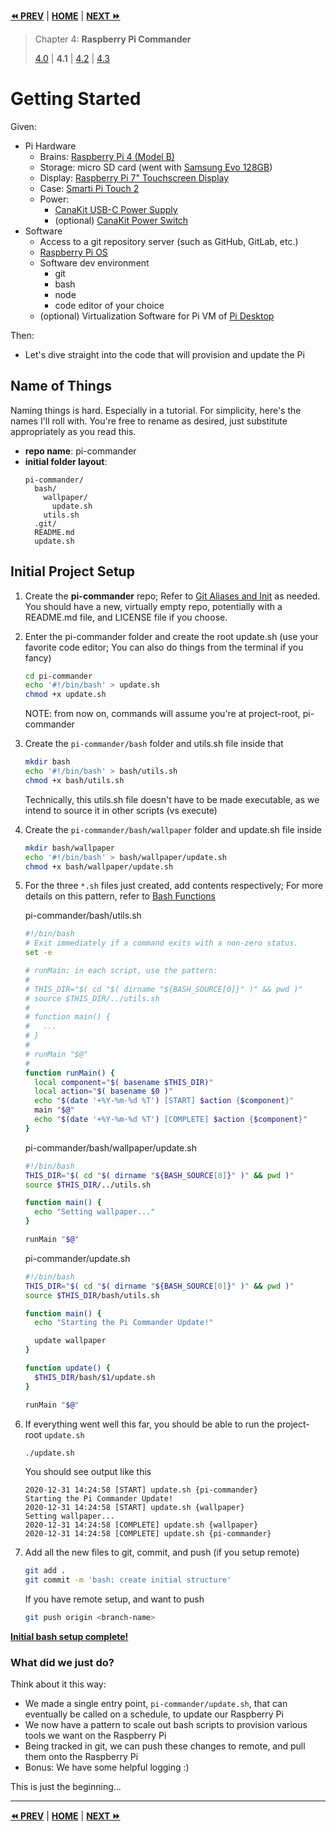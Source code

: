 **[⏪ PREV](./86387b1c-246b-4646-8cdc-8d2d08149523.md)** | **[HOME](./index.md)** | **[NEXT ⏩](./81f3843d-4f9d-41fd-a259-2a1f8e32e4f7.md)**

> Chapter 4: **Raspberry Pi Commander**
>
> [4.0](./86387b1c-246b-4646-8cdc-8d2d08149523.md) |
**4.1** |
[4.2](./81f3843d-4f9d-41fd-a259-2a1f8e32e4f7.md) |
[4.3](./018672d1-fbe1-40d7-9fcf-23396c83b628.md)


# Getting Started

Given:
- Pi Hardware
  - Brains: [Raspberry Pi 4 (Model B)](https://www.raspberrypi.org/products/raspberry-pi-4-model-b/)
  - Storage: micro SD card (went with [Samsung Evo 128GB](https://www.samsung.com/us/computing/memory-storage/memory-cards/microsdxc-evo-select-memory-card-w--adapter-128gb--2017-model--mb-me128ga-am/))
  - Display: [Raspberry Pi 7" Touchscreen Display](https://www.raspberrypi.org/products/raspberry-pi-touch-display/)
  - Case: [Smarti Pi Touch 2](https://smarticase.com/products/smartipi-touch-2)
  - Power:
    - [CanaKit USB-C Power Supply](https://www.canakit.com/raspberry-pi-4-power-supply.html)
    - (optional) [CanaKit Power Switch](https://www.canakit.com/raspberry-pi-4-on-off-power-switch.html)
- Software
  - Access to a git repository server (such as GitHub, GitLab, etc.)
  - [Raspberry Pi OS](https://www.raspberrypi.org/software/)
  - Software dev environment
    - git
    - bash
    - node
    - code editor of your choice
  - (optional) Virtualization Software for Pi VM of
    [Pi Desktop](https://www.raspberrypi.org/software/raspberry-pi-desktop/)

Then:
- Let's dive straight into the code that will provision and update the Pi

## Name of Things

Naming things is hard. Especially in a tutorial. For simplicity, here's the
names I'll roll with. You're free to rename as desired, just substitute
appropriately as you read this.
- **repo name**: pi-commander
- **initial folder layout**:
    ```
    pi-commander/
      bash/
        wallpaper/
          update.sh
        utils.sh
      .git/
      README.md
      update.sh
    ```

## Initial Project Setup

1. Create the **pi-commander** repo; Refer to
   [Git Aliases and Init](./1c7f4380-1eb3-426a-8805-3c521cea585b.md)
   as needed. You should have a new, virtually empty repo, potentially with a
   README.md file, and LICENSE file if you choose.
2. Enter the pi-commander folder and create the root update.sh (use your
   favorite code editor; You can also do things from the terminal if you fancy)

    ```bash
    cd pi-commander
    echo '#!/bin/bash' > update.sh
    chmod +x update.sh
    ```
    NOTE: from now on, commands will assume you're at project-root, pi-commander
3. Create the `pi-commander/bash` folder and utils.sh file inside that

    ```bash
    mkdir bash
    echo '#!/bin/bash' > bash/utils.sh
    chmod +x bash/utils.sh
    ```
    Technically, this utils.sh file doesn't have to be made executable, as we
    intend to source it in other scripts (vs execute)

4. Create the `pi-commander/bash/wallpaper` folder and update.sh file inside

    ```bash
    mkdir bash/wallpaper
    echo '#!/bin/bash' > bash/wallpaper/update.sh
    chmod +x bash/wallpaper/update.sh
    ```

5. For the three `*.sh` files just created, add contents respectively; For more
   details on this pattern, refer to
   [Bash Functions](./e32f3180-280b-4c09-bdb3-9a5137dd1634.md)

    pi-commander/bash/utils.sh
    ```bash
    #!/bin/bash
    # Exit immediately if a command exits with a non-zero status.
    set -e

    # runMain: in each script, use the pattern:
    #
    # THIS_DIR="$( cd "$( dirname "${BASH_SOURCE[0]}" )" && pwd )"
    # source $THIS_DIR/../utils.sh
    #
    # function main() {
    #   ...
    # }
    #
    # runMain "$@"
    #
    function runMain() {
      local component="$( basename $THIS_DIR)"
      local action="$( basename $0 )"
      echo "$(date '+%Y-%m-%d %T') [START] $action {$component}"
      main "$@"
      echo "$(date '+%Y-%m-%d %T') [COMPLETE] $action {$component}"
    }
    ```

    pi-commander/bash/wallpaper/update.sh
    ```bash
    #!/bin/bash
    THIS_DIR="$( cd "$( dirname "${BASH_SOURCE[0]}" )" && pwd )"
    source $THIS_DIR/../utils.sh

    function main() {
      echo "Setting wallpaper..."
    }

    runMain "$@"
    ```

    pi-commander/update.sh
    ```bash
    #!/bin/bash
    THIS_DIR="$( cd "$( dirname "${BASH_SOURCE[0]}" )" && pwd )"
    source $THIS_DIR/bash/utils.sh

    function main() {
      echo "Starting the Pi Commander Update!"

      update wallpaper
    }

    function update() {
      $THIS_DIR/bash/$1/update.sh
    }

    runMain "$@"
    ```

6. If everything went well this far, you should be able to run the project-root
   `update.sh`

    ```bash
    ./update.sh
    ```
    You should see output like this
    ```log
    2020-12-31 14:24:58 [START] update.sh {pi-commander}
    Starting the Pi Commander Update!
    2020-12-31 14:24:58 [START] update.sh {wallpaper}
    Setting wallpaper...
    2020-12-31 14:24:58 [COMPLETE] update.sh {wallpaper}
    2020-12-31 14:24:58 [COMPLETE] update.sh {pi-commander}
    ```

7. Add all the new files to git, commit, and push (if you setup remote)

    ```bash
    git add .
    git commit -m 'bash: create initial structure'
    ```
    If you have remote setup, and want to push
    ```bash
    git push origin <branch-name>
    ```

[**Initial bash setup complete!**](https://github.com/tveal/template-pi-commander/compare/v0...v0.0-getting-started)

### What did we just do?

Think about it this way:
- We made a single entry point, `pi-commander/update.sh`, that can eventually be
  called on a schedule, to update our Raspberry Pi
- We now have a pattern to scale out bash scripts to provision various tools we
  want on the Raspberry Pi
- Being tracked in git, we can push these changes to remote, and pull them onto
  the Raspberry Pi
- Bonus: We have some helpful logging :)

This is just the beginning...


---

**[⏪ PREV](./86387b1c-246b-4646-8cdc-8d2d08149523.md)** | **[HOME](./index.md)** | **[NEXT ⏩](./81f3843d-4f9d-41fd-a259-2a1f8e32e4f7.md)**

